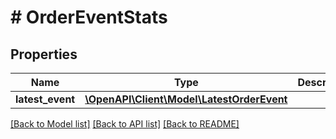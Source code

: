 # # OrderEventStats

## Properties

Name | Type | Description | Notes
------------ | ------------- | ------------- | -------------
**latest_event** | [**\OpenAPI\Client\Model\LatestOrderEvent**](LatestOrderEvent.md) |  | [optional]

[[Back to Model list]](../../README.md#models) [[Back to API list]](../../README.md#endpoints) [[Back to README]](../../README.md)
